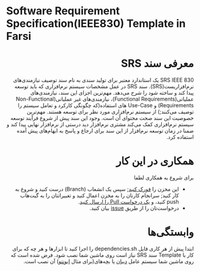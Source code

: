 Software Requirement Specification(IEEE830) Template in Farsi
==============================================================

<div dir="rtl">

# معرفی سند SRS
SRS IEEE 830 یک استاندارد معتبر برای تولید سندی به نام سند توصیف نیازمندی‌های نرم‌افزاریست(SRS). سند SRS در عمل مشخصات سیستم نرم‌افزاری که باید توسعه پیدا کند و ساخته شود را شرح می‌دهد. مهم‌ترین اجزای این سند، نیازمندی‌های عملیاتی(Functional Requirements)، نیازمندی‌های غیر عملیاتی(Non-Functional Requirements) و Use-Case های استفاده(که چگونگی کارکرد و تعامل‌ سیستم را توصیف می‌کنند;) از سیستم نرم‌افزاری مورد نظر برای توسعه هستند. مهم‌ترین خصوصیت این سند صحت محتوای آن است. وجود این سند پیش از شروع فرآیند توسعه سیستم نرم‌افزاری کمک می‌کند مشتری نرم‌افزار دید درستی از نرم‌افزار نهایی پیدا کند و ضمنا در زمان توسعه نرم‌افزار از این سند برای ارجاع و پاسخ به ابهام‌های پیش آمده استفاده کرد.

# همکاری در این کار
برای شروع به همکاری لطفا

- این مخزن را [فورک کنید](https://github.com/Cirice/SRS-Template-Farsi); سپس یک انشعاب (Branch) درست کنید و شروع به کار کنید; سرانجام کارتان را به مخزن اعمال کنید و تغییراتتان را به گیت‌هاب push کنید، و [ یک درخواست Pull را ارسال کنید](https://help.github.com/articles/creating-a-pull-request).
- درخواست‌تان را از طریق [issue](https://github.com/Cirice/SRS-Template-Farsi/issues) بیان کنید.

# وابستگی‌ها
ابتدا پیش از هر کاری فایل dependencies.sh را اجرا کنید تا ابزارها و هر چه که برای کار با Template سند SRS نیاز است روی ماشین شما نصب شود.
فرض شده است که روی ماشین شما سیستم عامل [دبیان](https://www.debian.org/) یا بچه‌های(برای مثال [ابونتو](https://www.ubuntu.com/)) آن نصب است.

<div dir="ltr">